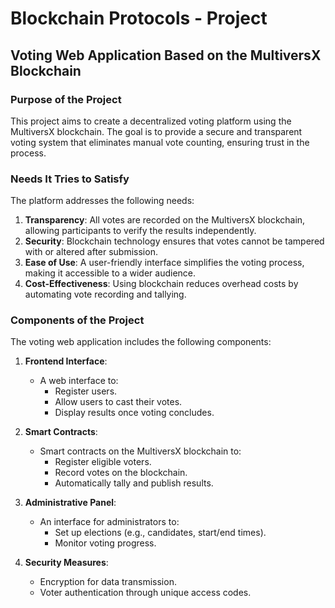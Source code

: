 # Blockchain Protocols - Project

## Voting Web Application Based on the MultiversX Blockchain

### Purpose of the Project

This project aims to create a decentralized voting platform using the MultiversX blockchain. The goal is to provide a secure and transparent voting system that eliminates manual vote counting, ensuring trust in the process.

### Needs It Tries to Satisfy

The platform addresses the following needs:
1. **Transparency**: All votes are recorded on the MultiversX blockchain, allowing participants to verify the results independently.
2. **Security**: Blockchain technology ensures that votes cannot be tampered with or altered after submission.
3. **Ease of Use**: A user-friendly interface simplifies the voting process, making it accessible to a wider audience.
4. **Cost-Effectiveness**: Using blockchain reduces overhead costs by automating vote recording and tallying.

### Components of the Project
The voting web application includes the following components:

1. **Frontend Interface**:
   - A web interface to:
     - Register users.
     - Allow users to cast their votes.
     - Display results once voting concludes.

2. **Smart Contracts**:
   - Smart contracts on the MultiversX blockchain to:
     - Register eligible voters.
     - Record votes on the blockchain.
     - Automatically tally and publish results.

3. **Administrative Panel**:
   - An interface for administrators to:
     - Set up elections (e.g., candidates, start/end times).
     - Monitor voting progress.

4. **Security Measures**:
   - Encryption for data transmission.
   - Voter authentication through unique access codes.
